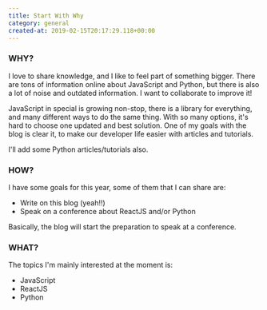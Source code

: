 ```yaml
---
title: Start With Why
category: general
created-at: 2019-02-15T20:17:29.118+00:00
---
```

### WHY?

I love to share knowledge, and I like to feel part of something bigger. There are tons of information online about JavaScript and Python, but there is also a lot of noise and outdated information.  I want to collaborate to improve it!

JavaScript in special is growing non-stop, there is a library for everything, and many different ways to do the same thing. With so many options, it's hard to choose one updated and best solution. One of my goals with the blog is clear it, to make our developer life easier with articles and tutorials.

I'll add some Python articles/tutorials also.

### HOW?

I have some goals for this year, some of them that I can share are:

- Write on this blog (yeah!!)
- Speak on a conference about ReactJS and/or Python

Basically, the blog will start the preparation to speak at a conference.

### WHAT?

The topics I'm mainly interested at the moment is:

- JavaScript
- ReactJS
- Python

